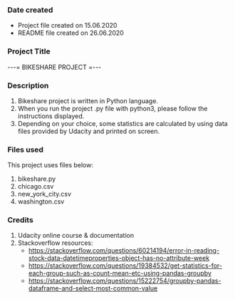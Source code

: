 ### Date created
- Project file created on 15.06.2020
- README file created on 26.06.2020

### Project Title
---= BIKESHARE PROJECT =---

### Description
1. Bikeshare project is written in Python language. 
2. When you run the project .py file with python3, please follow the instructions displayed. 
3. Depending on your choice, some statistics are calculated by using data files provided by Udacity and printed on screen.

### Files used
This project uses files below:  
1. bikeshare.py
2. chicago.csv
3. new_york_city.csv
4. washington.csv

### Credits
1. Udacity online course & documentation
2. Stackoverflow resources:
    - https://stackoverflow.com/questions/60214194/error-in-reading-stock-data-datetimeproperties-object-has-no-attribute-week
    - https://stackoverflow.com/questions/19384532/get-statistics-for-each-group-such-as-count-mean-etc-using-pandas-groupby
    - https://stackoverflow.com/questions/15222754/groupby-pandas-dataframe-and-select-most-common-value
